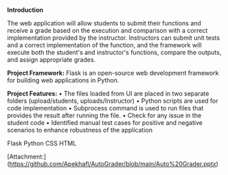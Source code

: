**Introduction**

The web application will allow students to submit their functions and receive a grade based on the execution and comparison with a correct implementation provided by the instructor. Instructors can submit unit tests and a correct implementation of the function, and the framework will execute both the student's and instructor's functions, compare the outputs, and assign appropriate grades.

**Project Framework:** Flask is an open-source web development framework for building web applications in Python.

**Project Features:**
•	The files loaded from UI are placed in two separate folders (upload/students, uploads/Instructor)
•	Python scripts are used for code implementation 
•	Subprocess command is used to run files that provides the result after running the file.
•	Check for any issue in the student code
•	Identified manual test cases for positive and negative scenarios to enhance robustness of the application

Flask
Python
CSS 
HTML

[Attachment:] (https://github.com/Apekhafl/AutoGrader/blob/main/Auto%20Grader.pptx) 
